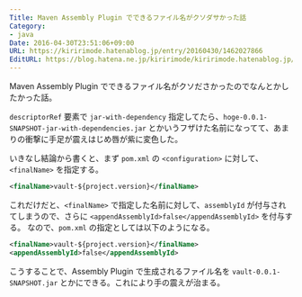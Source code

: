 ```yaml
---
Title: Maven Assembly Plugin でできるファイル名がクソダサかった話
Category:
- java
Date: 2016-04-30T23:51:06+09:00
URL: https://kiririmode.hatenablog.jp/entry/20160430/1462027866
EditURL: https://blog.hatena.ne.jp/kiririmode/kiririmode.hatenablog.jp/atom/entry/6653812171393793291
---
```


Maven Assembly Plugin でできるファイル名がクソださかったのでなんとかしたかった話。

`descriptorRef` 要素で `jar-with-dependency` 指定してたら、`hoge-0.0.1-SNAPSHOT-jar-with-dependencies.jar` とかいうフザけた名前になってて、あまりの衝撃に手足が震えはじめ唇が紫に変色した。


いきなし結論から書くと、まず `pom.xml` の `<configuration>` に対して、`<finalName>` を指定する。

```xml
<finalName>vault-${project.version}</finalName>
```

これだけだと、`<finalName>` で指定した名前に対して、`assemblyId` が付与されてしまうので、さらに `<appendAssemblyId>false</appendAssemblyId>` を付与する。
なので、`pom.xml` の指定としては以下のようになる。

```xml
<finalName>vault-${project.version}</finalName>
<appendAssemblyId>false</appendAssemblyId>
```

こうすることで、Assembly Plugin で生成されるファイル名を `vault-0.0.1-SNAPSHOT.jar` とかにできる。これにより手の震えが治まる。
